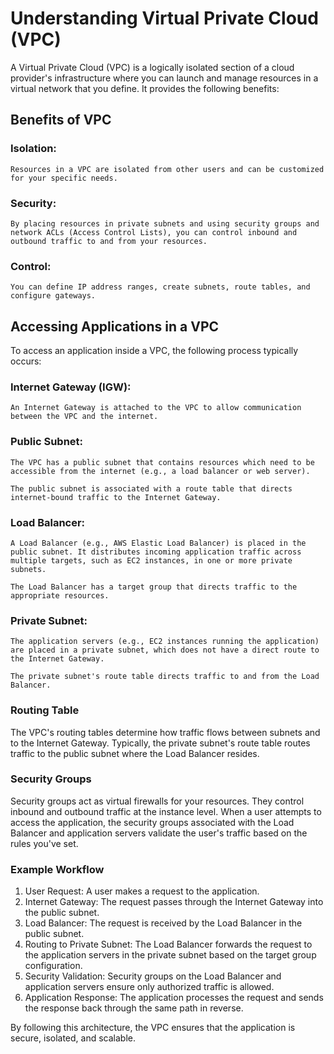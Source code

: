# Understanding Virtual Private Cloud (VPC)

A Virtual Private Cloud (VPC) is a logically isolated section of a cloud provider's infrastructure where you can launch and manage resources in a virtual network that you define. It provides the following benefits:

## Benefits of VPC

### Isolation:

```Resources in a VPC are isolated from other users and can be customized for your specific needs.```

### Security:

```By placing resources in private subnets and using security groups and network ACLs (Access Control Lists), you can control inbound and outbound traffic to and from your resources.```

### Control:

```You can define IP address ranges, create subnets, route tables, and configure gateways.```


## Accessing Applications in a VPC

To access an application inside a VPC, the following process typically occurs:

### Internet Gateway (IGW):

```An Internet Gateway is attached to the VPC to allow communication between the VPC and the internet.```

### Public Subnet:

```The VPC has a public subnet that contains resources which need to be accessible from the internet (e.g., a load balancer or web server).```

```The public subnet is associated with a route table that directs internet-bound traffic to the Internet Gateway.```

### Load Balancer:

```A Load Balancer (e.g., AWS Elastic Load Balancer) is placed in the public subnet. It distributes incoming application traffic across multiple targets, such as EC2 instances, in one or more private subnets.```

```The Load Balancer has a target group that directs traffic to the appropriate resources.```

### Private Subnet:

```The application servers (e.g., EC2 instances running the application) are placed in a private subnet, which does not have a direct route to the Internet Gateway.```

```The private subnet's route table directs traffic to and from the Load Balancer.```

### Routing Table

The VPC's routing tables determine how traffic flows between subnets and to the Internet Gateway. Typically, the private subnet's route table routes traffic to the public subnet where the Load Balancer resides.

### Security Groups

Security groups act as virtual firewalls for your resources. They control inbound and outbound traffic at the instance level. When a user attempts to access the application, the security groups associated with the Load Balancer and application servers validate the user's traffic based on the rules you've set.

### Example Workflow

1. User Request: A user makes a request to the application.
2. Internet Gateway: The request passes through the Internet Gateway into the public subnet.
3. Load Balancer: The request is received by the Load Balancer in the public subnet.
4. Routing to Private Subnet: The Load Balancer forwards the request to the application servers in the private subnet based on the target group configuration.
5. Security Validation: Security groups on the Load Balancer and application servers ensure only authorized traffic is allowed.
6. Application Response: The application processes the request and sends the response back through the same path in reverse.

By following this architecture, the VPC ensures that the application is secure, isolated, and scalable.